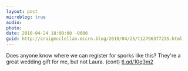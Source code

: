 ```yaml
---
layout: post
microblog: true
audio: 
photo: 
date: 2010-04-24 18:00:00 -0600
guid: http://craigmcclellan.micro.blog/2010/04/25/t12796377235.html
---
```

Does anyone know where we can register for sporks like this? They're a great wedding gift for me, but not Laura. (cont) [tl.gd/10q3m2](http://tl.gd/10q3m2)
